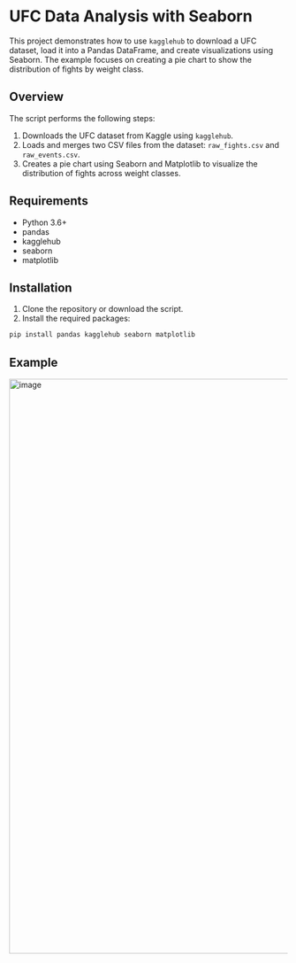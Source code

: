 # UFC Data Analysis with Seaborn

This project demonstrates how to use `kagglehub` to download a UFC dataset, load it into a Pandas DataFrame, and create visualizations using Seaborn. The example focuses on creating a pie chart to show the distribution of fights by weight class.

## Overview

The script performs the following steps:
1. Downloads the UFC dataset from Kaggle using `kagglehub`.
2. Loads and merges two CSV files from the dataset: `raw_fights.csv` and `raw_events.csv`.
3. Creates a pie chart using Seaborn and Matplotlib to visualize the distribution of fights across weight classes.

## Requirements

- Python 3.6+
- pandas
- kagglehub
- seaborn
- matplotlib

## Installation

1. Clone the repository or download the script.
2. Install the required packages:

```bash
pip install pandas kagglehub seaborn matplotlib
```

## Example
<img width="1392" height="1038" alt="image" src="https://github.com/user-attachments/assets/88fdd22a-b8a2-424d-ac79-e4caf7a3ef9b" />
